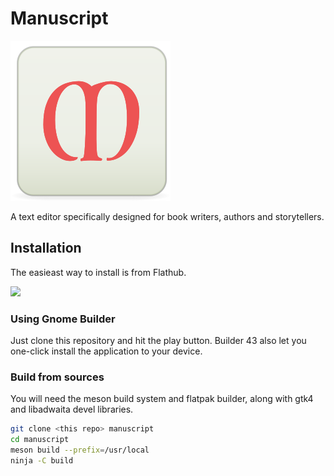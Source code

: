 # Manuscript

![Application icon](./data/icons/hicolor/scalable/apps/io.sixpounder.Manuscript.svg)

A text editor specifically designed for book writers, authors and storytellers.

## Installation

The easieast way to install is from Flathub.

<a href="https://flathub.org/apps/details/io.sixpounder.GameOfLife"><img src="https://flathub.org/assets/badges/flathub-badge-en.png" width="200"/></a>

### Using Gnome Builder

Just clone this repository and hit the play button. Builder 43 also let you one-click install
the application to your device.

### Build from sources

You will need the meson build system and flatpak builder, along with gtk4 and libadwaita devel libraries.

```bash
git clone <this repo> manuscript
cd manuscript
meson build --prefix=/usr/local
ninja -C build
```

